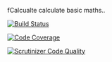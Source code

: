fCalcualte calculate basic maths..

[![Build Status](https://travis-ci.org/FilipBrannlundStal/fCalculator.svg?branch=master)](https://travis-ci.org/FilipBrannlundStal/fCalculator)

[![Code Coverage](https://scrutinizer-ci.com/g/FilipBrannlundStal/fCalculator/badges/coverage.png?b=master)](https://scrutinizer-ci.com/g/FilipBrannlundStal/fCalculator/?branch=master)

[![Scrutinizer Code Quality](https://scrutinizer-ci.com/g/FilipBrannlundStal/fCalculator/badges/quality-score.png?b=master)](https://scrutinizer-ci.com/g/FilipBrannlundStal/fCalculator/?branch=master)
